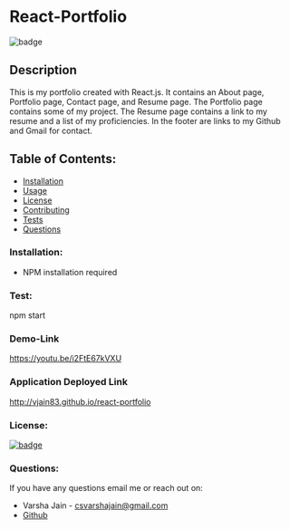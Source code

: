 # React-Portfolio

![badge](https://img.shields.io/github/languages/top/vjain83/react-portfolio)<br />

## Description

This is my portfolio created with React.js. It contains an About page, Portfolio page, Contact page, and Resume page. The Portfolio page contains some of my project. The Resume page contains a link to my resume and a list of my proficiencies. In the footer are links to my Github and Gmail for contact.

## Table of Contents:

- [Installation](#installation)
- [Usage](#usage)
- [License](#license)
- [Contributing](#contributing)
- [Tests](#tests)
- [Questions](#questions)

### Installation:

- NPM installation required

### Test:

npm start

### Demo-Link

https://youtu.be/i2FtE67kVXU

### Application Deployed Link

http://vjain83.github.io/react-portfolio

### License:

[![badge](https://img.shields.io/badge/License-ISC-yellow.svg)](https://opensource.org/licenses/ISC)

### Questions:

If you have any questions email me or reach out on:

- Varsha Jain - csvarshajain@gmail.com
- [Github](https://github.com/vjain83)
